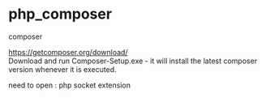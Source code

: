 # php_composer
composer

https://getcomposer.org/download/ <br>
Download and run Composer-Setup.exe - it will install the latest composer version whenever it is executed.<br>
 
need to open : php socket extension

